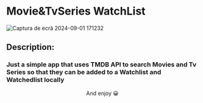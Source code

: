 # Movie&TvSeries WatchList
![Captura de ecrã 2024-09-01 171232](https://github.com/user-attachments/assets/4cd7e0d1-eaa6-4759-8022-3a772816f4ed)
## Description:
### Just a simple app that uses TMDB API to search Movies and Tv Series so that they can be added to a Watchlist and Watchedlist locally
<p align="center">
And enjoy 😀
</p>
